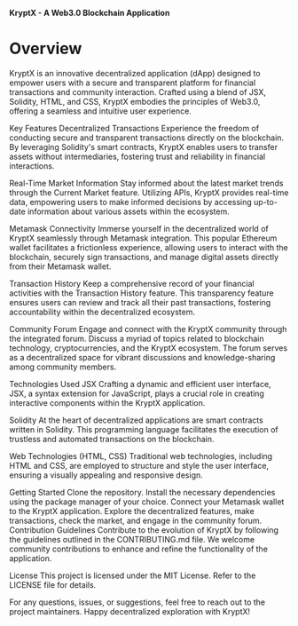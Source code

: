 
**KryptX - A Web3.0 Blockchain Application**
<h1>Overview</h1>
KryptX is an innovative decentralized application (dApp) designed to empower users with a secure and transparent platform for financial transactions and community interaction. Crafted using a blend of JSX, Solidity, HTML, and CSS, KryptX embodies the principles of Web3.0, offering a seamless and intuitive user experience.

Key Features
Decentralized Transactions
Experience the freedom of conducting secure and transparent transactions directly on the blockchain. By leveraging Solidity's smart contracts, KryptX enables users to transfer assets without intermediaries, fostering trust and reliability in financial interactions.

Real-Time Market Information
Stay informed about the latest market trends through the Current Market feature. Utilizing APIs, KryptX provides real-time data, empowering users to make informed decisions by accessing up-to-date information about various assets within the ecosystem.

Metamask Connectivity
Immerse yourself in the decentralized world of KryptX seamlessly through Metamask integration. This popular Ethereum wallet facilitates a frictionless experience, allowing users to interact with the blockchain, securely sign transactions, and manage digital assets directly from their Metamask wallet.

Transaction History
Keep a comprehensive record of your financial activities with the Transaction History feature. This transparency feature ensures users can review and track all their past transactions, fostering accountability within the decentralized ecosystem.

Community Forum
Engage and connect with the KryptX community through the integrated forum. Discuss a myriad of topics related to blockchain technology, cryptocurrencies, and the KryptX ecosystem. The forum serves as a decentralized space for vibrant discussions and knowledge-sharing among community members.

Technologies Used
JSX
Crafting a dynamic and efficient user interface, JSX, a syntax extension for JavaScript, plays a crucial role in creating interactive components within the KryptX application.

Solidity
At the heart of decentralized applications are smart contracts written in Solidity. This programming language facilitates the execution of trustless and automated transactions on the blockchain.

Web Technologies (HTML, CSS)
Traditional web technologies, including HTML and CSS, are employed to structure and style the user interface, ensuring a visually appealing and responsive design.

Getting Started
Clone the repository.
Install the necessary dependencies using the package manager of your choice.
Connect your Metamask wallet to the KryptX application.
Explore the decentralized features, make transactions, check the market, and engage in the community forum.
Contribution Guidelines
Contribute to the evolution of KryptX by following the guidelines outlined in the CONTRIBUTING.md file. We welcome community contributions to enhance and refine the functionality of the application.

License
This project is licensed under the MIT License. Refer to the LICENSE file for details.

For any questions, issues, or suggestions, feel free to reach out to the project maintainers. Happy decentralized exploration with KryptX!

